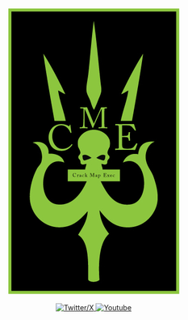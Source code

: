 <a href="https://github.com/byt3n33dl3/"><p align="center">
<img src="/domain/cme.jpg">
</p></a>

<p align="center">
  <a href="https://twitter.com/byt3n33dl3"><img alt="Twitter/X" src="https://img.shields.io/twitter/follow/byt3n33dl3">
  <a href="https://www.youtube.com/c/byt3n33dl3"><img alt="Youtube" src="https://img.shields.io/youtube/channel/subscribers/UCFTYf_gfn7mYKmlUv6NUr-Q">
</p>
